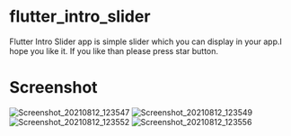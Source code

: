 # flutter_intro_slider

Flutter Intro Slider app is simple slider which you can display in your app.I hope you like it. If you like than please press star button. 

# Screenshot
![Screenshot_20210812_123547](https://user-images.githubusercontent.com/17822076/129153499-ba1eb90f-3a7f-4576-bcf7-08540ced1828.jpg)
![Screenshot_20210812_123549](https://user-images.githubusercontent.com/17822076/129153516-7e02ca70-ffef-4757-a144-cd5ea172a8a4.jpg)
![Screenshot_20210812_123552](https://user-images.githubusercontent.com/17822076/129153527-caef0a31-2f4d-41b9-a748-104786ad7c2a.jpg)
![Screenshot_20210812_123556](https://user-images.githubusercontent.com/17822076/129153534-5cef9b3f-831d-47c7-9a4e-94d6abafd86b.jpg)

